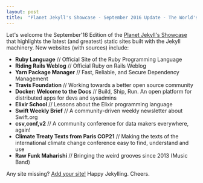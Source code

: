 ```yaml
---
layout: post
title:  "Planet Jekyll's Showcase - September 2016 Update - The World's Greatest Static Sites - Ruby, Rails, Travis, Docker, Yarn, Swift, Elixir, Raw Funk, And Many More"
---
```


Let's welcome the September'16 Edition of the [Planet Jekyll's Showcase](http://planetjekyll.github.io/showcase)
that highlights the latest (and greatest)
static sites built with the Jekyll machinery.
New websites (with sources) include:

- **Ruby Language** // Official Site of the Ruby Programming Language
- **Riding Rails Weblog** // Official Ruby on Rails Weblog   
- **Yarn Package Manager** // Fast, Reliable, and Secure Dependency Management
- **Travis Foundation** // Working towards a better open source community  
- **Docker: Welcome to the Docs** // Build, Ship, Run. An open platform for distributed apps for devs and sysadmins
- **Elixir School** // Lessons about the Elixir programming language
- **Swift Weekly Brief** // A community-driven weekly newsletter about Swift.org
- **csv,conf,v2** // A community conference for data makers everywhere, again!
- **Climate Treaty Texts from Paris COP21** // Making the texts of the international climate change conference easy to find, understand and use
- **Raw Funk Maharishi** // Bringing the weird grooves since 2013 (Music Band)

Any site missing? [Add your site!](https://github.com/planetjekyll/showcase)
Happy Jekylling. Cheers.
